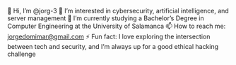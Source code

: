 👋 Hi, I’m @jorg-3
👀 I’m interested in cybersecurity, artificial intelligence, and server management
🌱 I’m currently studying a Bachelor’s Degree in Computer Engineering at the University of Salamanca
📫 How to reach me: jorgedomimar@gmail.com
⚡ Fun fact: I love exploring the intersection between tech and security, and I’m always up for a good ethical hacking challenge
